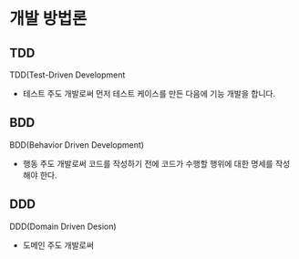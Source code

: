 # 개발 방법론

## TDD
>
TDD(Test-Driven Development

- 테스트 주도 개발로써 먼저 테스트 케이스를 만든 다음에 기능 개발을 합니다.

## BDD
>
BDD(Behavior Driven Development)

- 행동 주도 개발로써 코드를 작성하기 전에 코드가 수행할 행위에 대한 명세를 작성해야 한다.

## DDD
>
DDD(Domain Driven Desion)

- 도메인 주도 개발로써 
